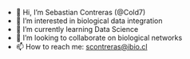- 👋 Hi, I’m Sebastian Contreras (@Cold7)
- 👀 I’m interested in biological data integration
- 🌱 I’m currently learning Data Science
- 💞️ I’m looking to collaborate on biological networks
- 📫 How to reach me: scontreras@ibio.cl

<!---
Cold7/Cold7 is a ✨ special ✨ repository because its `README.md` (this file) appears on your GitHub profile.
You can click the Preview link to take a look at your changes.
--->

